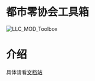 # 都市零协会工具箱
![LLC_MOD_Toolbox](https://socialify.git.ci/LocalizeLimbusCompany/LLC_Wiki/image?description=1&descriptionEditable=%e9%83%bd%e5%b8%82%e9%9b%b6%e5%8d%8f%e4%bc%9a%e6%96%87%e6%a1%a3%e7%ab%99&font=Inter&forks=1&issues=1&language=1&logo=https%3A%2F%2Fwww.zeroasso.top%2Fimg%2Flogo.png&name=1&owner=1&pattern=Circuit%20Board&pulls=1&stargazers=1&theme=Light)
# 介绍
具体请看[文档站](https://www.zeroasso.top)